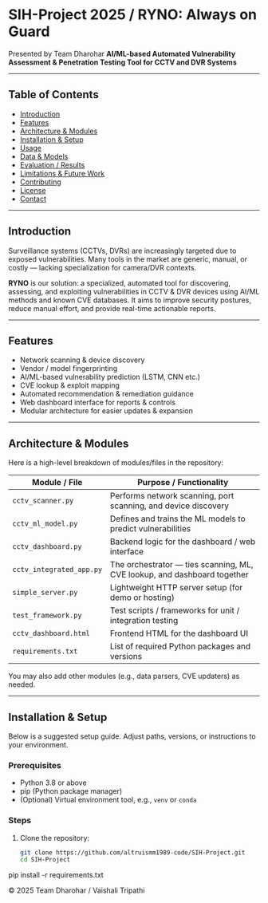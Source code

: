 # SIH-Project 2025 / RYNO: Always on Guard
Presented by Team Dharohar
**AI/ML-based Automated Vulnerability Assessment & Penetration Testing Tool for CCTV and DVR Systems**

---

## Table of Contents

- [Introduction](#introduction)  
- [Features](#features)  
- [Architecture & Modules](#architecture--modules)  
- [Installation & Setup](#installation--setup)  
- [Usage](#usage)  
- [Data & Models](#data--models)  
- [Evaluation / Results](#evaluation--results)  
- [Limitations & Future Work](#limitations--future-work)  
- [Contributing](#contributing)  
- [License](#license)  
- [Contact](#contact)  

---

## Introduction

Surveillance systems (CCTVs, DVRs) are increasingly targeted due to exposed vulnerabilities. Many tools in the market are generic, manual, or costly — lacking specialization for camera/DVR contexts.

**RYNO** is our solution: a specialized, automated tool for discovering, assessing, and exploiting vulnerabilities in CCTV & DVR devices using AI/ML methods and known CVE databases. It aims to improve security postures, reduce manual effort, and provide real-time actionable reports.

---

## Features

- Network scanning & device discovery  
- Vendor / model fingerprinting  
- AI/ML-based vulnerability prediction (LSTM, CNN etc.)  
- CVE lookup & exploit mapping  
- Automated recommendation & remediation guidance  
- Web dashboard interface for reports & controls  
- Modular architecture for easier updates & expansion  

---

## Architecture & Modules

Here is a high-level breakdown of modules/files in the repository:

| Module / File                  | Purpose / Functionality |
|-------------------------------|--------------------------|
| `cctv_scanner.py`             | Performs network scanning, port scanning, and device discovery |
| `cctv_ml_model.py`            | Defines and trains the ML models to predict vulnerabilities |
| `cctv_dashboard.py`           | Backend logic for the dashboard / web interface |
| `cctv_integrated_app.py`      | The orchestrator — ties scanning, ML, CVE lookup, and dashboard together |
| `simple_server.py`            | Lightweight HTTP server setup (for demo or hosting) |
| `test_framework.py`           | Test scripts / frameworks for unit / integration testing |
| `cctv_dashboard.html`         | Frontend HTML for the dashboard UI |
| `requirements.txt`            | List of required Python packages and versions |

You may also add other modules (e.g., data parsers, CVE updaters) as needed.

---

## Installation & Setup

Below is a suggested setup guide. Adjust paths, versions, or instructions to your environment.

### Prerequisites

- Python 3.8 or above  
- pip (Python package manager)  
- (Optional) Virtual environment tool, e.g., `venv` or `conda`

### Steps

1. Clone the repository:  
   ```bash
   git clone https://github.com/altruismm1989-code/SIH-Project.git
   cd SIH-Project
pip install -r requirements.txt

© 2025 Team Dharohar / Vaishali Tripathi
